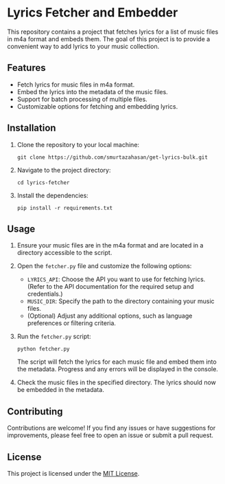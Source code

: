 # Lyrics Fetcher and Embedder

This repository contains a project that fetches lyrics for a list of music files in m4a format and embeds them. The goal of this project is to provide a convenient way to add lyrics to your music collection.

## Features

- Fetch lyrics for music files in m4a format.
- Embed the lyrics into the metadata of the music files.
- Support for batch processing of multiple files.
- Customizable options for fetching and embedding lyrics.

## Installation

1. Clone the repository to your local machine:

   ```shell
   git clone https://github.com/smurtazahasan/get-lyrics-bulk.git
   ```

2. Navigate to the project directory:

   ```shell
   cd lyrics-fetcher
   ```

3. Install the dependencies:

   ```shell
   pip install -r requirements.txt
   ```

## Usage

1. Ensure your music files are in the m4a format and are located in a directory accessible to the script.

2. Open the `fetcher.py` file and customize the following options:

   - `LYRICS_API`: Choose the API you want to use for fetching lyrics. (Refer to the API documentation for the required setup and credentials.)
   - `MUSIC_DIR`: Specify the path to the directory containing your music files.
   - (Optional) Adjust any additional options, such as language preferences or filtering criteria.

3. Run the `fetcher.py` script:

   ```shell
   python fetcher.py
   ```

   The script will fetch the lyrics for each music file and embed them into the metadata. Progress and any errors will be displayed in the console.

4. Check the music files in the specified directory. The lyrics should now be embedded in the metadata.

## Contributing

Contributions are welcome! If you find any issues or have suggestions for improvements, please feel free to open an issue or submit a pull request.

## License

This project is licensed under the [MIT License](LICENSE).
